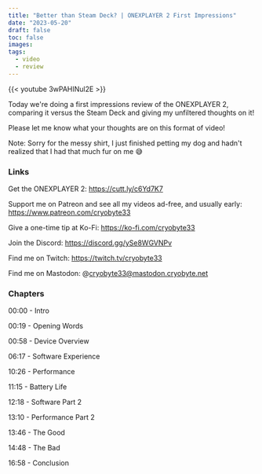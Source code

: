 ```yaml
---
title: "Better than Steam Deck? | ONEXPLAYER 2 First Impressions"
date: "2023-05-20"
draft: false
toc: false
images:
tags:
  - video
  - review
---
```


{{< youtube 3wPAHINul2E >}}

Today we're doing a first impressions review of the ONEXPLAYER 2, comparing it versus the Steam Deck and giving my unfiltered thoughts on it!

Please let me know what your thoughts are on this format of video!

Note: Sorry for the messy shirt, I just finished petting my dog and hadn't realized that I had that much fur on me 😅

### Links

Get the ONEXPLAYER 2: https://cutt.ly/c6Yd7K7

Support me on Patreon and see all my videos ad-free, and usually early: https://www.patreon.com/cryobyte33

Give a one-time tip at Ko-Fi: https://ko-fi.com/cryobyte33

Join the Discord: https://discord.gg/ySe8WGVNPv

Find me on Twitch: https://twitch.tv/cryobyte33

Find me on Mastodon: @cryobyte33@mastodon.cryobyte.net

### Chapters

00:00 - Intro

00:19 - Opening Words

00:58 - Device Overview

06:17 - Software Experience

10:26 - Performance

11:15 - Battery Life

12:18 - Software Part 2

13:10 - Performance Part 2

13:46 - The Good

14:48 - The Bad

16:58 - Conclusion

